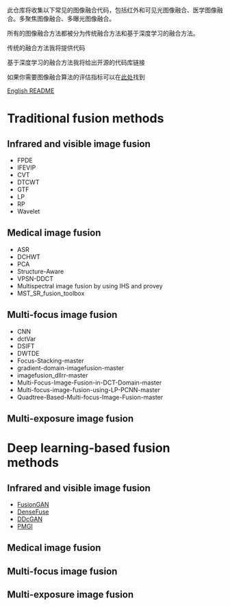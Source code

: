 此仓库将收集以下常见的图像融合代码，包括红外和可见光图像融合、医学图像融合。多聚焦图像融合、多曝光图像融合。

所有的图像融合方法都被分为传统融合方法和基于深度学习的融合方法。

传统的融合方法我将提供代码

基于深度学习的融合方法我将给出开源的代码库链接

如果你需要图像融合算法的评估指标可以在[此处](https://github.com/Jilei-Hou/metric-for-image-fusion)找到

[English README](https://github.com/Jilei-Hou/code-for-image-fusion#readme)



# Traditional fusion methods

## Infrared and visible image fusion

- FPDE
- IFEVIP
- CVT
- DTCWT
- GTF
- LP
- RP
- Wavelet

## Medical image fusion

- ASR
- DCHWT
- PCA
- Structure-Aware
- VPSN-DDCT
- Multispectral image fusion by using IHS and provey
- MST_SR_fusion_toolbox

## Multi-focus image fusion

- CNN
- dctVar
- DSIFT
- DWTDE
- Focus-Stacking-master
- gradient-domain-imagefusion-master
- imagefusion_dllrr-master
- Multi-Focus-Image-Fusion-in-DCT-Domain-master
- Multi-focus-image-fusion-using-LP-PCNN-master
- Quadtree-Based-Multi-focus-Image-Fusion-master

## Multi-exposure image fusion



# Deep learning-based fusion methods

## Infrared and visible image fusion

- [FusionGAN](https://github.com/jiayi-ma/FusionGAN)
- [DenseFuse](https://github.com/hli1221/imagefusion_densefuse)
- [DDcGAN](https://github.com/hanna-xu/DDcGAN)
- [PMGI](https://github.com/HaoZhang1018/PMGI_AAAI2020)

## Medical image fusion



## Multi-focus image fusion



## Multi-exposure image fusion

